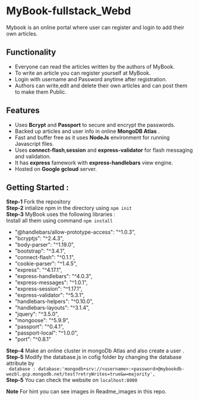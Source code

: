 # MyBook-fullstack_Webd
Mybook is an online portal where user can register and login to add their own articles.

## Functionality
* Everyone can read the articles written by the authors of MyBook.
* To write an article you can register yourself at MyBook.
* Login with username and Password anytime after registration.
* Authors can write,edit and delete their own articles and can post them to make them Public.

## Features 
* Uses **Bcrypt** and **Passport** to secure and encrypt the passwords.
* Backed up articles and user info in online **MongoDB Atlas** .
* Fast and buffer free as it uses **NodeJs** environment for running Javascript files.
* Uses **connect-flash**,**session** and **express-validator**  for flash messaging and validation.
* It has **express** famework with **express-handlebars** view engine.
* Hosted on **Google gcloud** server.

## Getting Started :
**Step-1** Fork the repository   
**Step-2** intialize npm in the directory using ```npm init```  
**Step-3** MyBook uses the following libraries :  
  Install all them using command ```npm install```
  * "@handlebars/allow-prototype-access": "^1.0.3",
  * "bcryptjs": "^2.4.3",
  * "body-parser": "^1.19.0",
  * "bootstrap": "^3.4.1",
  * "connect-flash": "^0.1.1",
  * "cookie-parser": "^1.4.5",
  * "express": "^4.17.1",
  * "express-handlebars": "^4.0.3",
  * "express-messages": "^1.0.1",
  * "express-session": "^1.17.1",
  * "express-validator": "^5.3.1",
  * "handlebars-helpers": "^0.10.0",
  * "handlebars-layouts": "^3.1.4",
  * "jquery": "^3.5.0",
  * "mongoose": "^5.9.9",
  * "passport": "^0.4.1",
  * "passport-local": "^1.0.0",
  * "port": "^0.8.1"   
 
**Step-4** Make an online cluster in mongoDb Atlas and also create a user . 
**Step-5** Modify the database.js in cofig folder by changing the database attribute by   
``` database : database:'mongodb+srv://<username>:<password>@mybookdb-wezbl.gcp.mongodb.net/test?retryWrites=true&w=majority',```  
**Step-5** You can check the website on ```localhost:8080```  
  
**Note** For hint you can see images in Readme_images in this repo.
